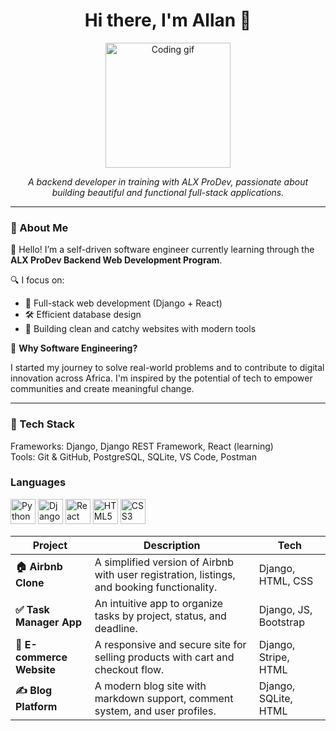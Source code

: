 

<!--
**Nebula0999/Nebula0999** is a ✨ _special_ ✨ repository because its `README.md` (this file) appears on your GitHub profile.
**'Resilient developer(Django, React, HTML, CSS)'**
Here are some ideas to get you started:

- 🔭 I’m currently working on intgrating Django with React
- 🌱 I’m currently learning React.js
- 👯 I’m looking to collaborate on fullstack applications
- 🤔 I’m looking for help with managing apis
- 💬 Ask me about ...
- 📫 How to reach me: Github: Nebula0999 X: nabule_allan, LinkedIn: https://www.linkedin.com/in/allan-nabule-540638292/
- 😄 Pronouns: He/Him
- ⚡ Fun fact: I love gaming and coding
-->
<h1 align="center">Hi there, I'm Allan 👋</h1>

<p align="center">
  <img src="https://media.giphy.com/media/qgQUggAC3Pfv687qPC/giphy.gif" width="200" alt="Coding gif" />
</p>

<p align="center">
  <em>A backend developer in training with ALX ProDev, passionate about building beautiful and functional full-stack applications.</em>
</p>

---

### 🚀 About Me

👋 Hello! I’m a self-driven software engineer currently learning through the **ALX ProDev Backend Web Development Program**.

🔍 I focus on:

- 🔧 Full-stack web development (Django + React)
- 🛠️ Efficient database design
- 🎯 Building clean and catchy websites with modern tools

🎯 **Why Software Engineering?**

I started my journey to solve real-world problems and to contribute to digital innovation across Africa. I'm inspired by the potential of tech to empower communities and create meaningful change.

---



### 🧠 Tech Stack

  
Frameworks: Django, Django REST Framework, React (learning)  
Tools: Git & GitHub, PostgreSQL, SQLite, VS Code, Postman

### Languages

<img src="https://cdn.jsdelivr.net/gh/devicons/devicon@latest/icons/python/python-original-wordmark.svg" width="40" alt="Python"/>
<img src="https://cdn.jsdelivr.net/gh/devicons/devicon@latest/icons/django/django-plain-wordmark.svg" width="40" alt="Django"/>
<img src="https://cdn.jsdelivr.net/gh/devicons/devicon@latest/icons/react/react-original-wordmark.svg" width="40" alt="React"/>
<img src="https://cdn.jsdelivr.net/gh/devicons/devicon@latest/icons/html5/html5-original-wordmark.svg" width="40" alt="HTML5"/>
<img src="https://cdn.jsdelivr.net/gh/devicons/devicon@latest/icons/css3/css3-original-wordmark.svg" width="40" alt="CSS3"/>

| Project                   | Description                                                                                 | Tech                  |
| ------------------------- | ------------------------------------------------------------------------------------------- | --------------------- |
| **🏠 Airbnb Clone**       | A simplified version of Airbnb with user registration, listings, and booking functionality. | Django, HTML, CSS     |
| **✅ Task Manager App**    | An intuitive app to organize tasks by project, status, and deadline.                        | Django, JS, Bootstrap |
| **🛒 E-commerce Website** | A responsive and secure site for selling products with cart and checkout flow.              | Django, Stripe, HTML  |
| **✍️ Blog Platform**      | A modern blog site with markdown support, comment system, and user profiles.                | Django, SQLite, HTML  |

          
